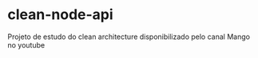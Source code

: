 # clean-node-api
Projeto de estudo do clean architecture disponibilizado pelo canal Mango no youtube
